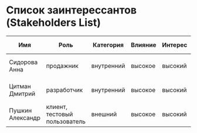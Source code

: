 # Список заинтерессантов (Stakeholders List)

| Имя              | Роль                          | Категория  | Влияние | Интерес | Интересы                              | Контакты                | Частота контактов | Дополнительно |
|------------------|-------------------------------|------------|---------|---------|---------------------------------------|-------------------------|-------------------|---------------|
| Сидорова Анна    | продажник                     | внутренний | высокое | высокий | разработка, бюджет, сроки, зп         | telegram: @SidorovaAnna | ежедневно         |               |
| Цитман Дмитрий   | разработчик                   | внутренний | высокое | высокий | маркетинг, архитектура, требовавния   | dimazzik@gmail.dom      | ежедневно         |               |
| Пушкин Александр | клиент, тестовый пользователь | внешний    | высокое | высокий | тестирование, рекомендации, замечания | pushkin@client.dom      | еженедельно       |               |
